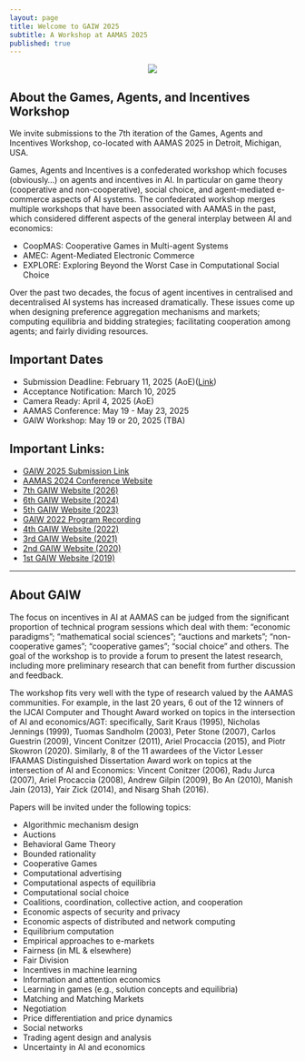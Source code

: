 ```yaml
---
layout: page
title: Welcome to GAIW 2025
subtitle: A Workshop at AAMAS 2025
published: true
---
```

<p style="text-align:center;"><img src="{{ 'img/darter.jpg' | relative_url }}" /></p>


<!--
## Thanks for a Great Workshop!
We had a great workshop this year – you can watch the full video on YouTube [Here](YouTube Link).

The full program and all papers will remain available on the [Program](https://preflib.github.io/gaiw2025/program/) page.

Look forward to seeing you all next time!
-->


## About the Games, Agents, and Incentives Workshop

We invite submissions to the 7th iteration of the Games, Agents and Incentives Workshop, co-located with AAMAS 2025 in Detroit, Michigan, USA.

Games, Agents and Incentives is a confederated workshop which focuses (obviously…) on agents and incentives in AI.  In particular on game theory (cooperative and non-cooperative), social choice, and agent-mediated e-commerce aspects of AI systems. The confederated workshop merges multiple workshops that have been associated with AAMAS in the past, which considered different aspects of the general interplay between AI and economics:
* CoopMAS: Cooperative Games in Multi-agent Systems
* AMEC:  Agent-Mediated Electronic Commerce
* EXPLORE: Exploring Beyond the Worst Case in Computational Social Choice

Over the past two decades, the focus of agent incentives in centralised and decentralised AI systems has increased dramatically. These issues come up when designing preference aggregation mechanisms and markets; computing equilibria and bidding strategies; facilitating cooperation among agents; and fairly dividing resources.

## Important Dates
* Submission Deadline: February 11, 2025 (AoE)([Link](https://openreview.net/group?id=ifaamas.org/AAMAS/2025/Workshop/GAIW#tab-your-consoles))
* Acceptance Notification: March 10, 2025
* Camera Ready: April 4, 2025 (AoE)
* AAMAS Conference: May 19 - May 23, 2025
* GAIW Workshop: May 19 or 20, 2025 (TBA)


<!--
## Important Dates
* ~~Submission Deadline: February 26, 2024 (AoE)~~
* ~~Acceptance Notification: March 28, 2024~~
* ~~Camera Ready: April 15, 2024 (AoE)~~
* AAMAS Conference: May 6 - May 10, 2024
* GAIW Workshop (WS09): May 6, 2024
-->

## Important Links:
* [GAIW 2025 Submission Link](https://openreview.net/group?id=ifaamas.org/AAMAS/2025/Workshop/GAIW#tab-your-consoles)
* [AAMAS 2024 Conference Website](https://aamas2025.org/)
* [7th GAIW Website (2026)](https://preflib.github.io/gaiw2025/)
* [6th GAIW Website (2024)](https://preflib.github.io/gaiw2024/)
* [5th GAIW Website (2023)](https://preflib.github.io/gaiw2023/)
* [GAIW 2022 Program Recording](https://youtu.be/HAb1wDhZg-g)
* [4th GAIW Website (2022)](https://preflib.github.io/gaiw2022/)
* [3rd GAIW Website (2021)](https://preflib.github.io/gaiw2021/)
* [2nd GAIW Website (2020)](http://www.agent-games-2020.preflib.org/)
* [1st GAIW Website (2019)](http://www.agent-games-2019.preflib.org/)

<!--
* [Invitation Letter Request Form for Visas](https://docs.google.com/forms/d/e/1FAIpQLSfImrBpc1mtcEypalnbvQ4gMRCgeYW92cWMGSPUYD8bcogpEQ/viewform)
-->
---

## About GAIW

The focus on incentives in AI at AAMAS can be judged from the significant proportion of technical program sessions which deal with them: “economic paradigms”; “mathematical social sciences”; “auctions and markets”; “non-cooperative games”; “cooperative games”; “social choice” and others. The goal of the workshop is to provide a forum to present the latest research, including more preliminary research that can benefit from further discussion and feedback.

The workshop fits very well with the type of research valued by the AAMAS communities. For example, in the last 20 years, 6 out of the 12 winners of the IJCAI Computer and Thought Award worked on topics in the intersection of AI and economics/AGT: specifically, Sarit Kraus (1995), Nicholas Jennings (1999), Tuomas Sandholm (2003), Peter Stone (2007), Carlos Guestrin (2009), Vincent Conitzer (2011), Ariel Procaccia (2015), and Piotr Skowron (2020). Similarly, 8 of the 11 awardees of the Victor Lesser IFAAMAS Distinguished Dissertation Award work on topics at the intersection of AI and Economics: Vincent Conitzer (2006), Radu Jurca (2007),  Ariel Procaccia (2008), Andrew Gilpin (2009), Bo An (2010), Manish Jain (2013), Yair Zick (2014), and Nisarg Shah (2016).

Papers will be invited under the following topics:

* Algorithmic mechanism design
* Auctions
* Behavioral Game Theory
* Bounded rationality
* Cooperative Games
* Computational advertising
* Computational aspects of equilibria
* Computational social choice
* Coalitions, coordination, collective action, and cooperation
* Economic aspects of security and privacy
* Economic aspects of distributed and network computing
* Equilibrium computation
* Empirical approaches to e-markets
* Fairness (in ML & elsewhere)
* Fair Division
* Incentives in machine learning
* Information and attention economics
* Learning in games (e.g., solution concepts and equilibria)
* Matching and Matching Markets
* Negotiation
* Price differentiation and price dynamics
* Social networks
* Trading agent design and analysis 
* Uncertainty in AI and economics

